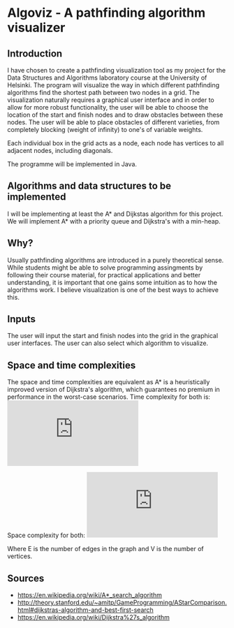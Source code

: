 # Algoviz - A pathfinding algorithm visualizer

## Introduction

I have chosen to create a pathfinding visualization tool as my project for the Data Structures and Algorithms laboratory course at the University of Helsinki. 
The program will visualize the way in which different pathfinding algorithms find the shortest path between two nodes in a grid. 
The visualization naturally requires a graphical user interface and in order to allow for more robust functionality, the user will be able to choose the location of the start and finish nodes and to draw obstacles between these nodes. The user will be able to place obstacles of different varieties, from completely blocking (weight of infinity) to one's of variable weights.

Each individual box in the grid acts as a node, each node has vertices to all adjacent nodes, including diagonals.

The programme will be implemented in Java.

## Algorithms and data structures to be implemented
I will be implementing at least the A* and Dijkstas algorithm for this project. We will implement A* with a priority queue and Dijkstra's with a min-heap.  

## Why?
Usually pathfinding algorithms are introduced in a purely theoretical sense. While students might be able to solve programming assingments by following their course material, for practical applications and better understanding, it is important that one gains some intuition as to how the algorithms work. I believe visualization is one of the best ways to achieve this.

## Inputs 
The user will input the start and finish nodes into the grid in the graphical user interfaces. The user can also select which algorithm to visualize.

## Space and time complexities
The space and time complexities are equivalent as A* is a heuristically improved version of Dijkstra's algorithm, which guarantees no premium in performance in the worst-case scenarios.
Time complexity for both is: ![equation](https://latex.codecogs.com/gif.latex?O%28%28%5Cleft%20%7C%20E%20%5Cright%20%7C&plus;%5Cleft%20%7C%20V%20%5Cright%20%7C%29log%28%5Cleft%20%7C%20V%20%5Cright%20%7C%29%29)

Space complexity for both: ![equation](https://latex.codecogs.com/gif.latex?O%28%5Cleft%20%7C%20V%20%5Cright%20%7C%29)

Where E is the number of edges in the graph and V is the number of vertices.
## Sources
- https://en.wikipedia.org/wiki/A*_search_algorithm
- http://theory.stanford.edu/~amitp/GameProgramming/AStarComparison.html#dijkstras-algorithm-and-best-first-search
- https://en.wikipedia.org/wiki/Dijkstra%27s_algorithm
